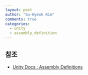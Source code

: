 ```yaml
---
layout: post
author: "Su-Hyeok Kim"
comments: true
categories:
  - unity
  - assembly_definition
---
```



## 참조

 - [Unity Docs : Assembly Definitions](https://docs.unity3d.com/Manual/ScriptCompilationAssemblyDefinitionFiles.html)
